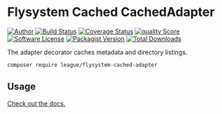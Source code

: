# Flysystem Cached CachedAdapter

[![Author](http://img.shields.io/badge/author-@frankdejonge-blue.svg?style=flat-square)](https://twitter.com/frankdejonge)
[![Build Status](https://img.shields.io/travis/thephpleague/flysystem-cached-adapter/master.svg?style=flat-square)](https://travis-ci.org/thephpleague/flysystem-cached-adapter)
[![Coverage Status](https://img.shields.io/scrutinizer/coverage/g/thephpleague/flysystem-cached-adapter.svg?style=flat-square)](https://scrutinizer-ci.com/g/thephpleague/flysystem-cached-adapter/code-structure)
[![quality Score](https://img.shields.io/scrutinizer/g/thephpleague/flysystem-cached-adapter.svg?style=flat-square)](https://scrutinizer-ci.com/g/thephpleague/flysystem-cached-adapter)
[![Software License](https://img.shields.io/badge/license-MIT-brightgreen.svg?style=flat-square)](LICENSE)
[![Packagist Version](https://img.shields.io/packagist/v/league/flysystem-cached-adapter.svg?style=flat-square)](https://packagist.org/packages/league/flysystem-cached-adapter)
[![Total Downloads](https://img.shields.io/packagist/dt/league/flysystem-cached-adapter.svg?style=flat-square)](https://packagist.org/packages/league/flysystem-cached-adapter)


The adapter decorator caches metadata and directory listings.

```bash
composer require league/flysystem-cached-adapter
```

## Usage

[Check out the docs.](http://flysystem.thephpleague.com/caching/)
